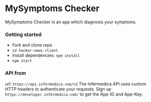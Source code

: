 # MySymptoms Checker
MySymptoms Checker is an  app which diagnosis your symptoms.

### Getting started
- Fork and clone repo
- `cd hacker-news-client`
- Install dependencies: `npm install`
- `npm start`

### API from
url: `https://api.infermedica.com/v2`
The Infermedica API uses custom HTTP headers to authenticate your requests. Sign up `https://developer.infermedica.com/` to get the App-ID and App-Key.




